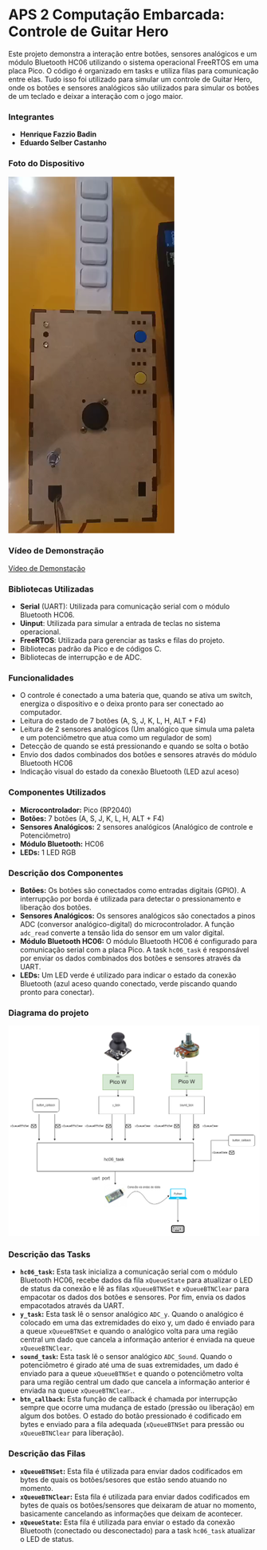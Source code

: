 # APS 2 Computação Embarcada: Controle de Guitar Hero

Este projeto demonstra a interação entre botões, sensores analógicos e um módulo Bluetooth HC06 utilizando o sistema operacional FreeRTOS em uma placa Pico. O código é organizado em tasks e utiliza filas para comunicação entre elas. Tudo isso foi utilizado para simular um controle de Guitar Hero, onde os botões e sensores analógicos são utilizados para simular os botões de um teclado e deixar a interação com o jogo maior.

### Integrantes

- **Henrique Fazzio Badin**
- **Eduardo Selber Castanho**

### Foto do Dispositivo

![Foto_Dispositivo](./midia/Guitarra.png)

### Vídeo de Demonstração

[Vídeo de Demonstação](https://www.youtube.com/watch?v=NUJswSWtMAg)

### Bibliotecas Utilizadas

- **Serial** (UART): Utilizada para comunicação serial com o módulo Bluetooth HC06.
- **Uinput**: Utilizada para simular a entrada de teclas no sistema operacional.
- **FreeRTOS**: Utilizada para gerenciar as tasks e filas do projeto.
- Bibliotecas padrão da Pico e de códigos C.
- Bibliotecas de interrupção e de ADC.

### Funcionalidades

- O controle é conectado a uma bateria que, quando se ativa um switch, energiza o dispositivo e o deixa pronto para ser conectado ao computador.
- Leitura do estado de 7 botões (A, S, J, K, L, H, ALT + F4)
- Leitura de 2 sensores analógicos (Um analógico que simula uma paleta e um potenciômetro que atua como um regulador de som)
- Detecção de quando se está pressionando e quando se solta o botão
- Envio dos dados combinados dos botões e sensores através do módulo Bluetooth HC06
- Indicação visual do estado da conexão Bluetooth (LED azul aceso)

### Componentes Utilizados

- **Microcontrolador:** Pico (RP2040)
- **Botões:** 7 botões (A, S, J, K, L, H, ALT + F4)
- **Sensores Analógicos:** 2 sensores analógicos (Analógico de controle e Potenciômetro)
- **Módulo Bluetooth:** HC06
- **LEDs:** 1 LED RGB

### Descrição dos Componentes

- **Botões:** Os botões são conectados como entradas digitais (GPIO). A interrupção por borda é utilizada para detectar o pressionamento e liberação dos botões.
- **Sensores Analógicos:** Os sensores analógicos são conectados a pinos ADC (conversor analógico-digital) do microcontrolador. A função `adc_read` converte a tensão lida do sensor em um valor digital.
- **Módulo Bluetooth HC06:** O módulo Bluetooth HC06 é configurado para comunicação serial com a placa Pico. A task `hc06_task` é responsável por enviar os dados combinados dos botões e sensores através da UART.
- **LEDs:** Um LED verde é utilizado para indicar o estado da conexão Bluetooth (azul aceso quando conectado, verde piscando quando pronto para conectar).

### Diagrama do projeto

![Diagrama](./midia/Diagrama_Guitarra.drawio.png)

### Descrição das Tasks

- **`hc06_task`:** Esta task inicializa a comunicação serial com o módulo Bluetooth HC06, recebe dados da fila `xQueueState` para atualizar o LED de status da conexão e lê as filas `xQueueBTNSet` e `xQueueBTNClear` para empacotar os dados dos botões e sensores. Por fim, envia os dados empacotados através da UART.
- **`y_task`:** Esta task lê o sensor analógico `ADC_y`. Quando o analógico é colocado em uma das extremidades do eixo y, um dado é enviado para a queue `xQueueBTNSet` e quando o analógico volta para uma região central um dado que cancela a informação anterior é enviada na queue `xQueueBTNClear`.
- **`sound_task`:** Esta task lê o sensor analógico `ADC_Sound`. Quando o potenciômetro é girado até uma de suas extremidades, um dado é enviado para a queue `xQueueBTNSet` e quando o potenciômetro volta para uma região central um dado que cancela a informação anterior é enviada na queue `xQueueBTNClear`..
- **`btn_callback`:** Esta função de callback é chamada por interrupção sempre que ocorre uma mudança de estado (pressão ou liberação) em algum dos botões. O estado do botão pressionado é codificado em bytes e enviado para a fila adequada (`xQueueBTNSet` para pressão ou `xQueueBTNClear` para liberação).

### Descrição das Filas

- **`xQueueBTNSet`:** Esta fila é utilizada para enviar dados codificados em bytes de quais os botões/sesores que estão sendo atuando no momento.
- **`xQueueBTNClear`:** Esta fila é utilizada para enviar dados codificados em bytes de quais os botões/sensores que deixaram de atuar no momento, basicamente cancelando as informações que deixam de acontecer.
- **`xQueueState`:** Esta fila é utilizada para enviar o estado da conexão Bluetooth (conectado ou desconectado) para a task `hc06_task` atualizar o LED de status.
